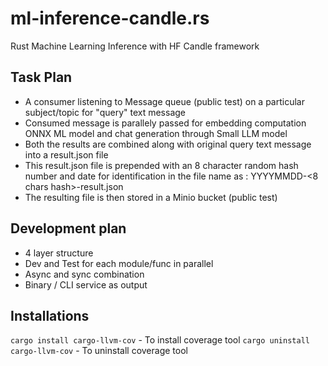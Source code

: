 # ml-inference-candle.rs
Rust Machine Learning Inference with HF Candle framework

## Task Plan

- A consumer listening to Message queue (public test) on a particular subject/topic for "query" text message
- Consumed message is parallely passed for embedding computation ONNX ML model and chat generation through Small LLM model
- Both the results are combined along with original query text message into a result.json file 
- This result.json file is prepended with an 8 character random hash number and date for identification in the file name as : YYYYMMDD-<8 chars hash>-result.json
- The resulting file is then stored in a Minio bucket (public test)

## Development plan

- 4 layer structure
- Dev and Test for each module/func in parallel
- Async and sync combination
- Binary / CLI service as output

## Installations

`cargo install cargo-llvm-cov` - To install coverage tool
`cargo uninstall cargo-llvm-cov` - To uninstall coverage tool